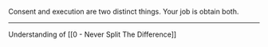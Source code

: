 Consent and execution are two distinct things. Your job is obtain both.

---

Understanding of [[0 - Never Split The Difference]]
